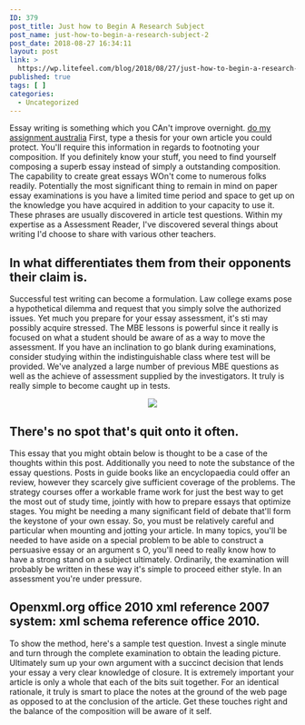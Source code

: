 ```yaml
---
ID: 379
post_title: Just how to Begin A Research Subject
post_name: just-how-to-begin-a-research-subject-2
post_date: 2018-08-27 16:34:11
layout: post
link: >
  https://wp.litefeel.com/blog/2018/08/27/just-how-to-begin-a-research-subject-2/
published: true
tags: [ ]
categories:
  - Uncategorized
---
```

<p>Essay writing is something which you CAn't improve overnight. <a href="https://my-assignment-help.org">do my assignment australia</a> First, type a thesis for your own article you could protect. You'll require this information in regards to footnoting your composition. If you definitely know your stuff, you need to find yourself composing a superb essay instead of simply a outstanding composition. The capability to create great essays WOn't come to numerous folks readily. Potentially the most significant thing to remain in mind on paper essay examinations is you have a limited time period and space to get up on the knowledge you have acquired in addition to your capacity to use it. These phrases are usually discovered in article test questions. Within my expertise as a Assessment Reader, I've discovered several things about writing I'd choose to share with various other teachers.  <h2>In what differentiates them from their opponents their claim is.</h2><p>Successful test writing can become a formulation. Law college exams pose a hypothetical dilemma and request that you simply solve the authorized issues. Yet much you prepare for your essay assessment, it's sti may possibly acquire stressed. The MBE lessons is powerful since it really is focused on what a student should be aware of as a way to move the assessment. If you have an inclination to go blank during examinations, consider studying within the indistinguishable class where test will be provided. We've analyzed a large number of previous MBE questions as well as the achieve of assessment supplied by the investigators. It truly is really simple to become caught up in tests. <p style="text-align:center"><img src="http://i00.i.aliimg.com/wsphoto/v0/32273419288_1/Boxing-Player-Customized-Classic-Fashion-Muhammad-ali-knockout-rival-WallSticker-Canvas-Retro-Poster-Free-Shipping-PN.jpg" style="max-width: 500px;border: none"></p>  <h2>There's no spot that's quit onto it often.</h2><p>This essay that you might obtain below is thought to be a case of the thoughts within this post. Additionally you need to note the substance of the essay questions. Posts in guide books like an encyclopaedia could offer an review, however they scarcely give sufficient coverage of the problems. The strategy courses offer a workable frame work for just the best way to get the most out of study time, jointly with how to prepare essays that optimize stages. You might be needing a many significant field of debate that'll form the keystone of your own essay. So, you must be relatively careful and particular when mounting and jotting your article. In many topics, you'll be needed to have aside on a special problem to be able to construct a persuasive essay or an argument s O, you'll need to really know how to have a strong stand on a subject ultimately. Ordinarily, the examination will probably be written in these way it's simple to proceed either style. In an assessment you're under pressure.  <h2>Openxml.org  office 2010 xml reference  2007 system: xml schema reference  office 2010.</h2><p>To show the method, here's a sample test question. Invest a single minute and turn through the complete examination to obtain the leading picture. Ultimately sum up your own argument with a succinct decision that lends your essay a very clear knowledge of closure. It is extremely important your article is only a whole that each of the bits suit together. For an identical rationale, it truly is smart to place the notes at the ground of the web page as opposed to at the conclusion of the article. Get these touches right and the balance of the composition will be aware of it self. <p style="text-align:center"></p>